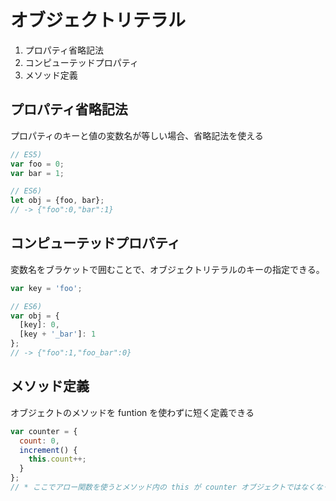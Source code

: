 # オブジェクトリテラル
1. プロパティ省略記法
1. コンピューテッドプロパティ
1. メソッド定義

## プロパティ省略記法
プロパティのキーと値の変数名が等しい場合、省略記法を使える

```js
// ES5)
var foo = 0;
var bar = 1;

// ES6)
let obj = {foo, bar};
// -> {"foo":0,"bar":1}
```

## コンピューテッドプロパティ
変数名をブラケットで囲むことで、オブジェクトリテラルのキーの指定できる。

```js
var key = 'foo';

// ES6)
var obj = {
  [key]: 0,
  [key + '_bar']: 1
};
// -> {"foo":1,"foo_bar":0}
```

## メソッド定義
オブジェクトのメソッドを funtion を使わずに短く定義できる

```js 
var counter = {
  count: 0,
  increment() {
    this.count++;
  }
};
// * ここでアロー関数を使うとメソッド内の this が counter オブジェクトではなくなってしまうことに注意。
```
